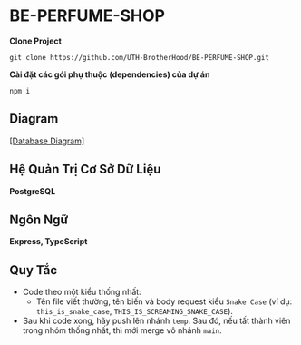# BE-PERFUME-SHOP

<b>Clone Project</b>

```shell
git clone https://github.com/UTH-BrotherHood/BE-PERFUME-SHOP.git
```

<b>Cài đặt các gói phụ thuộc (dependencies) của dự án</b>


```shell
npm i
```


## Diagram

[[Database Diagram]](https://drive.google.com/file/d/1k9zk4nAovzhe9ZmbbbHEmulDzb1u-Rmf/view)

## Hệ Quản Trị Cơ Sở Dữ Liệu

**PostgreSQL**


## Ngôn Ngữ

**Express, TypeScript**

## Quy Tắc

- Code theo một kiểu thống nhất:
  - Tên file viết thường, tên biến và body request kiểu `Snake Case` (ví dụ: `this_is_snake_case`, `THIS_IS_SCREAMING_SNAKE_CASE`).
- Sau khi code xong, hãy push lên nhánh `temp`. Sau đó, nếu tất thành viên trong nhóm thống nhất, thì mới merge vô nhánh `main`.

